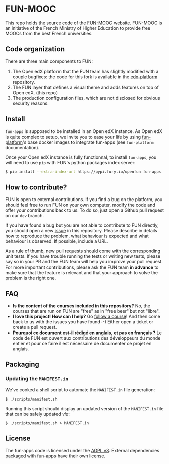 # FUN-MOOC

This repo holds the source code of the [FUN-MOOC](https://fun-mooc.fr/)
website. FUN-MOOC is an initiative of the French Ministry of Higher Education
to provide free MOOCs from the best French universities.

## Code organization

There are three main components to FUN:

1. The Open edX platform that the FUN team has slightly modified with a couple
   bugfixes: the code for this fork is available in the
   [edx-platform](https://github.com/openfun/edx-platform/) repository.
2. The FUN layer that defines a visual theme and adds features on top of Open edX. (this repo)
3. The production configuration files, which are not disclosed for obvious security reasons.

## Install

`fun-apps` is supposed to be installed in an Open edX instance. As Open edX is
quite complex to setup, we invite you to ease your life by using
[fun-platform](https://github.com/openfun/fun-platform)'s base docker images to
integrate fun-apps (see `fun-platform` documentation).

Once your Open edX instance is fully functionnal, to install `fun-apps`, you
will need to use `pip` with FUN's python packages index server:

```bash
$ pip install --extra-index-url https://pypi.fury.io/openfun fun-apps
```

## How to contribute?

FUN is open to external contributions. If you find a bug on the platform, you
should feel free to run FUN on your own computer, modify the code and offer
your contributions back to us. To do so, just open a Github pull request on our
`dev` branch.

If you have found a bug but you are not able to contribute to FUN directly, you
should open a new [issue](https://github.com/openfun/fun-apps/issues) in this
repository. Please describe in details how to reproduce the problem, what
behaviour is expected and what behaviour is observed. If possible, include a
URL.

As a rule of thumb, new pull requests should come with the corresponding unit
tests. If you have trouble running the tests or writing new tests, please say
so in your PR and the FUN team will help you improve your pull request. For
more important contributions, please ask the FUN team **in advance** to make sure
that the feature is relevant and that your approach to solve the problem is the
right one.

## FAQ

- **Is the content of the courses included in this repository?** No, the
  courses that are run on FUN are "free" as in "free beer" but not "libre".
- **I love this project! How can I help?** Go [follow a
  course](https://fun-mooc.fr/cours/)! And then come back to us with the issues
  you have found :-) Either open a ticket or create a pull request.
- **Pourquoi ce document est-il rédigé en anglais, et pas en français ?** Le
  code de FUN est ouvert aux contributions des développeurs du monde entier et
  pour ce faire il est nécessaire de documenter ce projet en anglais.

## Packaging

### Updating the `MANIFEST.in`

We've cooked a shell script to automate the `MANIFEST.in` file generation:

```
$ ./scripts/manifest.sh
```

Running this script should display an updated version of the `MANIFEST.in` file
that can be safely updated _via_:

```
$ ./scripts/manifest.sh > MANIFEST.in
```

## License

The fun-apps code is licensed under the [AGPL
v3](http://www.gnu.org/licenses/agpl.html). External dependencies packaged with
fun-apps have their own license.
